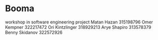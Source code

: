 # Booma
workshop in software engineering project
Matan Hazan 315198796
Omer Kempner 322217472
Ori Kintzlinger 318929213
Arye Shapiro 313578379 
Benny Skidanov 322572926
